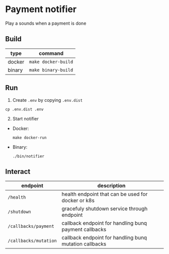 # Payment notifier

Play a sounds when a payment is done

## Build

| type  | command  |
|---|---|
| docker | `make docker-build` |
| binary | `make binary-build` |

## Run

1. Create `.env` by copying `.env.dist`
  ``` shell
  cp .env.dist .env
  ```
2. Start notifier
  - Docker: 
    ``` shell
    make docker-run
    ```
  - Binary:
    ``` shell
    ./bin/notifier
    ```

## Interact

| endpoint  | description |
|---|---|
| `/health` | health endpoint that can be used for docker or k8s |
| `/shutdown` | gracefuly shutdown service through endpoint |
| `/callbacks/payment` | callback endpoint for handling bunq payment callbacks |
| `/callbacks/mutation` | callback endpoint for handling bunq mutation callbacks |

